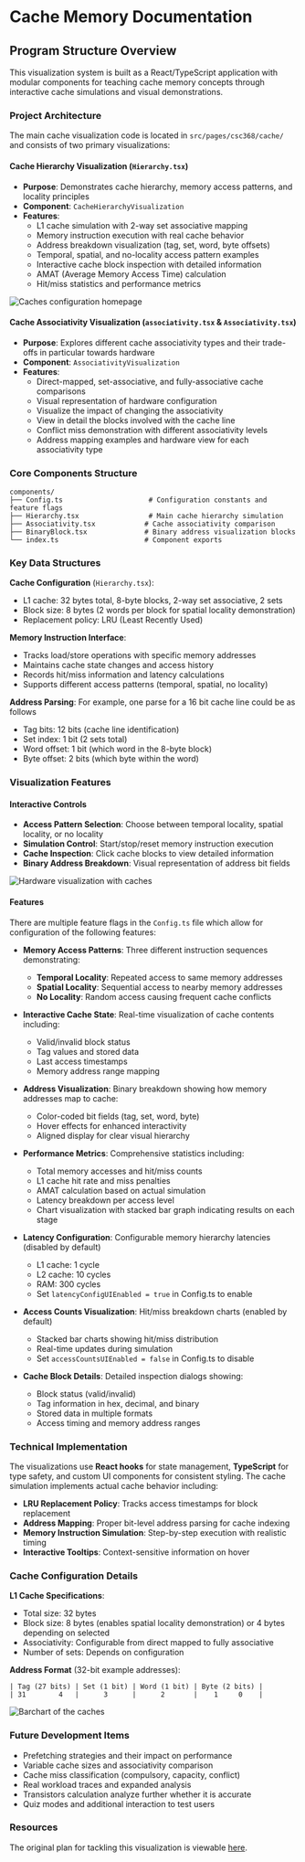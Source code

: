 # Cache Memory Documentation

## Program Structure Overview

This visualization system is built as a React/TypeScript application with modular components for teaching cache memory concepts through interactive cache simulations and visual demonstrations.

### Project Architecture

The main cache visualization code is located in `src/pages/csc368/cache/` and consists of two primary visualizations:

#### Cache Hierarchy Visualization (`Hierarchy.tsx`)

- **Purpose**: Demonstrates cache hierarchy, memory access patterns, and locality principles
- **Component**: `CacheHierarchyVisualization`
- **Features**:
  - L1 cache simulation with 2-way set associative mapping
  - Memory instruction execution with real cache behavior
  - Address breakdown visualization (tag, set, word, byte offsets)
  - Temporal, spatial, and no-locality access pattern examples
  - Interactive cache block inspection with detailed information
  - AMAT (Average Memory Access Time) calculation
  - Hit/miss statistics and performance metrics

![Caches configuration homepage](caches.png)

#### Cache Associativity Visualization (`associativity.tsx` & `Associativity.tsx`)

- **Purpose**: Explores different cache associativity types and their trade-offs in particular towards hardware
- **Component**: `AssociativityVisualization`
- **Features**:
  - Direct-mapped, set-associative, and fully-associative cache comparisons
  - Visual representation of hardware configuration
  - Visualize the impact of changing the associativity
  - View in detail the blocks involved with the cache line
  - Conflict miss demonstration with different associativity levels
  - Address mapping examples and hardware view for each associativity type

### Core Components Structure

```
components/
├── Config.ts                     # Configuration constants and feature flags
├── Hierarchy.tsx                 # Main cache hierarchy simulation
├── Associativity.tsx            # Cache associativity comparison
├── BinaryBlock.tsx              # Binary address visualization blocks
└── index.ts                     # Component exports
```

### Key Data Structures

**Cache Configuration** (`Hierarchy.tsx`):

- L1 cache: 32 bytes total, 8-byte blocks, 2-way set associative, 2 sets
- Block size: 8 bytes (2 words per block for spatial locality demonstration)
- Replacement policy: LRU (Least Recently Used)

**Memory Instruction Interface**:

- Tracks load/store operations with specific memory addresses
- Maintains cache state changes and access history
- Records hit/miss information and latency calculations
- Supports different access patterns (temporal, spatial, no locality)

**Address Parsing**:
For example, one parse for a 16 bit cache line could be as follows

- Tag bits: 12 bits (cache line identification)
- Set index: 1 bit (2 sets total)
- Word offset: 1 bit (which word in the 8-byte block)
- Byte offset: 2 bits (which byte within the word)

### Visualization Features

#### Interactive Controls

- **Access Pattern Selection**: Choose between temporal locality, spatial locality, or no locality
- **Simulation Control**: Start/stop/reset memory instruction execution
- **Cache Inspection**: Click cache blocks to view detailed information
- **Binary Address Breakdown**: Visual representation of address bit fields

![Hardware visualization with caches](hardware.png)

#### Features

There are multiple feature flags in the `Config.ts` file which allow for configuration of the following features:

- **Memory Access Patterns**: Three different instruction sequences demonstrating:

  - **Temporal Locality**: Repeated access to same memory addresses
  - **Spatial Locality**: Sequential access to nearby memory addresses
  - **No Locality**: Random access causing frequent cache conflicts

- **Interactive Cache State**: Real-time visualization of cache contents including:

  - Valid/invalid block status
  - Tag values and stored data
  - Last access timestamps
  - Memory address range mapping

- **Address Visualization**: Binary breakdown showing how memory addresses map to cache:

  - Color-coded bit fields (tag, set, word, byte)
  - Hover effects for enhanced interactivity
  - Aligned display for clear visual hierarchy

- **Performance Metrics**: Comprehensive statistics including:

  - Total memory accesses and hit/miss counts
  - L1 cache hit rate and miss penalties
  - AMAT calculation based on actual simulation
  - Latency breakdown per access level
  - Chart visualization with stacked bar graph indicating results on each stage

- **Latency Configuration**: Configurable memory hierarchy latencies (disabled by default)

  - L1 cache: 1 cycle
  - L2 cache: 10 cycles
  - RAM: 300 cycles
  - Set `latencyConfigUIEnabled = true` in Config.ts to enable

- **Access Counts Visualization**: Hit/miss breakdown charts (enabled by default)

  - Stacked bar charts showing hit/miss distribution
  - Real-time updates during simulation
  - Set `accessCountsUIEnabled = false` in Config.ts to disable

- **Cache Block Details**: Detailed inspection dialogs showing:
  - Block status (valid/invalid)
  - Tag information in hex, decimal, and binary
  - Stored data in multiple formats
  - Access timing and memory address ranges

### Technical Implementation

The visualizations use **React hooks** for state management, **TypeScript** for type safety, and custom UI components for consistent styling. The cache simulation implements actual cache behavior including:

- **LRU Replacement Policy**: Tracks access timestamps for block replacement
- **Address Mapping**: Proper bit-level address parsing for cache indexing
- **Memory Instruction Simulation**: Step-by-step execution with realistic timing
- **Interactive Tooltips**: Context-sensitive information on hover

### Cache Configuration Details

**L1 Cache Specifications**:

- Total size: 32 bytes
- Block size: 8 bytes (enables spatial locality demonstration) or 4 bytes depending on selected
- Associativity: Configurable from direct mapped to fully associative
- Number of sets: Depends on configuration

**Address Format** (32-bit example addresses):

```
| Tag (27 bits) | Set (1 bit) | Word (1 bit) | Byte (2 bits) |
| 31        4   |      3      |      2       |    1     0    |
```

![Barchart of the caches](barchart.png)

### Future Development Items

- Prefetching strategies and their impact on performance
- Variable cache sizes and associativity comparison
- Cache miss classification (compulsory, capacity, conflict)
- Real workload traces and expanded analysis
- Transistors calculation analyze further whether it is accurate
- Quiz modes and additional interaction to test users

### Resources

The original plan for tackling this visualization is viewable [here](/docs/comp_arch/caches/csc494-cache-plan.pdf).
